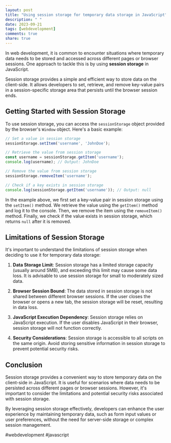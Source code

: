 ```yaml
---
layout: post
title: "Using session storage for temporary data storage in JavaScript"
description: " "
date: 2023-09-21
tags: [webdevelopment]
comments: true
share: true
---
```


In web development, it is common to encounter situations where temporary data needs to be stored and accessed across different pages or browser sessions. One approach to tackle this is by using **session storage** in JavaScript.

Session storage provides a simple and efficient way to store data on the client-side. It allows developers to set, retrieve, and remove key-value pairs in a session-specific storage area that persists until the browser session ends.

## Getting Started with Session Storage

To use session storage, you can access the `sessionStorage` object provided by the browser's `Window` object. Here's a basic example:

```javascript
// Set a value in session storage
sessionStorage.setItem('username', 'JohnDoe');

// Retrieve the value from session storage
const username = sessionStorage.getItem('username');
console.log(username); // Output: JohnDoe

// Remove the value from session storage
sessionStorage.removeItem('username');

// Check if a key exists in session storage
console.log(sessionStorage.getItem('username')); // Output: null
```

In the example above, we first set a key-value pair in session storage using the `setItem()` method. We retrieve the value using the `getItem()` method and log it to the console. Then, we remove the item using the `removeItem()` method. Finally, we check if the value exists in session storage, which returns `null` after it is removed.

## Limitations of Session Storage

It's important to understand the limitations of session storage when deciding to use it for temporary data storage:

1. **Data Storage Limit**: Session storage has a limited storage capacity (usually around 5MB), and exceeding this limit may cause some data loss. It is advisable to use session storage for small to moderately sized data.

2. **Browser Session Bound**: The data stored in session storage is not shared between different browser sessions. If the user closes the browser or opens a new tab, the session storage will be reset, resulting in data loss.

3. **JavaScript Execution Dependency**: Session storage relies on JavaScript execution. If the user disables JavaScript in their browser, session storage will not function correctly.

4. **Security Considerations**: Session storage is accessible to all scripts on the same origin. Avoid storing sensitive information in session storage to prevent potential security risks.

## Conclusion

Session storage provides a convenient way to store temporary data on the client-side in JavaScript. It is useful for scenarios where data needs to be persisted across different pages or browser sessions. However, it's important to consider the limitations and potential security risks associated with session storage.

By leveraging session storage effectively, developers can enhance the user experience by maintaining temporary data, such as form input values or user preferences, without the need for server-side storage or complex session management. 

#webdevelopment #javascript